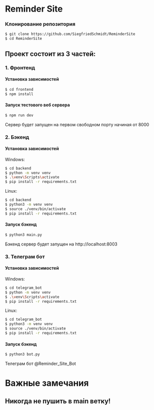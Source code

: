 # Reminder Site

### Клонирование репозитория
```bash
$ git clone https://github.com/SiegfriedSchmidt/ReminderSite
$ cd ReminderSite
```

## Проект состоит из 3 частей:
### 1. Фронтенд
#### Установка зависимостей
```bash
$ cd frontend
$ npm install
```
#### Запуск тестового веб сервера
```bash
$ npm run dev
```
Сервер будет запущен на первом свободном порту начиная от 8000

### 2. Бэкенд
#### Установка зависимостей

Windows:
```bash
$ cd backend
$ python -m venv venv
$ .\venv\Scripts\activate
$ pip install -r requirements.txt
```

Linux:
```bash
$ cd backend
$ python3 -m venv venv
$ source ./venv/bin/activate
$ pip install -r requirements.txt
```

#### Запуск бэкенд
```bash
$ python3 main.py
```
Бэкенд сервер будет запущен на http://localhost:8003

### 3. Телеграм бот
#### Установка зависимостей

Windows:
```bash
$ cd telegram_bot
$ python -m venv venv
$ .\venv\Scripts\activate
$ pip install -r requirements.txt
```

Linux:
```bash
$ cd telegram_bot
$ python3 -m venv venv
$ source ./venv/bin/activate
$ pip install -r requirements.txt
```

#### Запуск бэкенд
```bash
$ python3 bot.py
```
Телеграм бот @Reminder_Site_Bot

# Важные замечания
## Никогда не пушить в main ветку!
